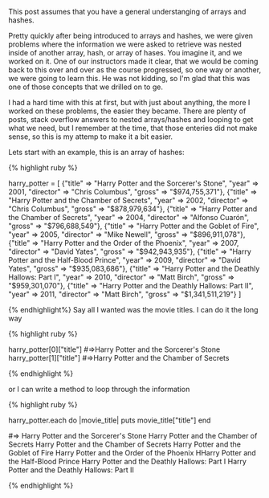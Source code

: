 <!-- ---
type: posts
layout: default
title: Nested Arrays and Hashes
line: How the heck do I get that back? 
date:  2015-12-03 
categories: coding, ruby, hash, array, nested, loop, looping
name: post8
lang: en
--- -->

This post assumes that you have a general understanging of arrays and hashes. 

Pretty quickly after being introduced to arrays and hashes, we were given problems where the information we were asked to retrieve was nested inside of another array, hash, or array of hases. You imagine it, and we worked on it. One of our instructors made it clear, that we would be coming back to this over and over as the course progressed, so one way or another, we were going to learn this. He was not kidding, so I'm glad that this was one of those concepts that we drilled on to ge. 

I had a hard time with this at first, but with just about anything, the more I worked on these problems, the easier they became. There are plenty of posts, stack overflow answers to nested arrays/hashes and looping to get what we need, but I remember at the time, that those enteries did not make sense, so this is my attemp to make it a bit easier. 

Lets start with an example, this is an array of hashes:

{% highlight ruby %}

harry_potter = [
	{"title" => "Harry Potter and the Sorcerer's Stone", "year" => 2001, "director" => "Chris Columbus", "gross" => "$974,755,371"},
	{"title" => "Harry Potter and the Chamber of Secrets", "year" => 2002, "director" => "Chris Columbus", "gross" => "$878,979,634"},
	{"title" => "Harry Potter and the Chamber of Secrets", "year" => 2004, "director" => "Alfonso Cuarón", "gross" => "$796,688,549"},
	{"title" => "Harry Potter and the Goblet of Fire", "year" => 2005, "director" => "Mike Newell", "gross" => "$896,911,078"},
	{"title" => "Harry Potter and the Order of the Phoenix", "year" => 2007, "director" => "David Yates", "gross" => "$942,943,935"},
	{"title" => "Harry Potter and the Half-Blood Prince", "year" => 2009, "director" => "David Yates", "gross" => "$935,083,686"},
	{"title" => "Harry Potter and the Deathly Hallows: Part I", "year" => 2010, "director" => "Matt Birch", "gross" => "$959,301,070"},
	{"title" => "Harry Potter and the Deathly Hallows: Part II", "year" => 2011, "director" => "Matt Birch", "gross" => "$1,341,511,219"}
]

{% endhighlight%}
Say all I wanted was the movie titles. I can do it the long way

{% highlight ruby %}

harry_potter[0]["title"]
#=>Harry Potter and the Sorcerer's Stone
harry_potter[1]["title"]
#=>Harry Potter and the Chamber of Secrets

{% endhighlight %}

or I can write a method to loop through the information

{% highlight ruby %}

harry_potter.each do |movie_title|
   puts movie_title["title"]
end

#=>
Harry Potter and the Sorcerer's Stone
Harry Potter and the Chamber of Secrets
Harry Potter and the Chamber of Secrets
Harry Potter and the Goblet of Fire
Harry Potter and the Order of the Phoenix
HHarry Potter and the Half-Blood Prince
Harry Potter and the Deathly Hallows: Part I
Harry Potter and the Deathly Hallows: Part II

{% endhighlight %}


  

